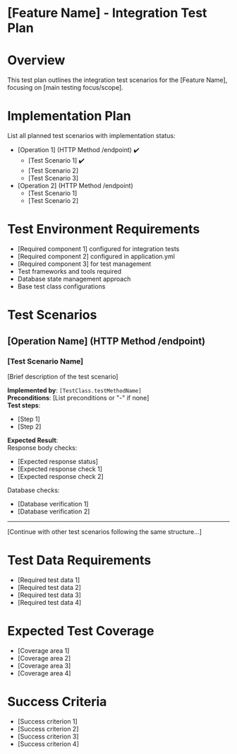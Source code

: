 # [Feature Name] - Integration Test Plan

# Overview
This test plan outlines the integration test scenarios for the [Feature Name], focusing on [main testing focus/scope].

# Implementation Plan
List all planned test scenarios with implementation status:
- [Operation 1] (HTTP Method /endpoint) ✔️
  - [Test Scenario 1] ✔️
  - [Test Scenario 2]
  - [Test Scenario 3]
- [Operation 2] (HTTP Method /endpoint)
  - [Test Scenario 1]
  - [Test Scenario 2]

# Test Environment Requirements
- [Required component 1] configured for integration tests
- [Required component 2] configured in application.yml
- [Required component 3] for test management
- Test frameworks and tools required
- Database state management approach
- Base test class configurations

# Test Scenarios

## [Operation Name] (HTTP Method /endpoint)

### **[Test Scenario Name]**

[Brief description of the test scenario]

**Implemented by**: `[TestClass.testMethodName]`  
**Preconditions**: [List preconditions or "-" if none]  
**Test steps**:
- [Step 1]
- [Step 2]

**Expected Result**:  
Response body checks:
- [Expected response status]
- [Expected response check 1]
- [Expected response check 2]

Database checks:  
- [Database verification 1]
- [Database verification 2]

---

[Continue with other test scenarios following the same structure...]

# Test Data Requirements
- [Required test data 1]
- [Required test data 2]
- [Required test data 3]
- [Required test data 4]

# Expected Test Coverage
- [Coverage area 1]
- [Coverage area 2]
- [Coverage area 3]
- [Coverage area 4]

# Success Criteria
- [Success criterion 1]
- [Success criterion 2]
- [Success criterion 3]
- [Success criterion 4]
